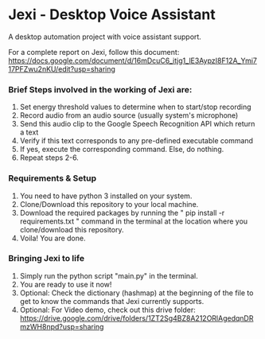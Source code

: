 # Jexi - Desktop Voice Assistant
A desktop automation project with voice assistant support.

For a complete report on Jexi, follow this document: https://docs.google.com/document/d/16mDcuC6_itjg1_lE3AypzI8F12A_Ymi717PFZwu2nKU/edit?usp=sharing

### Brief Steps involved in the working of Jexi are:
1. Set energy threshold values to determine when to start/stop recording
2. Record audio from an audio source (usually system's microphone)
3. Send this audio clip to the Google Speech Recognition API which return a text
4. Verify if this text corresponds to any pre-defined executable command
5. If yes, execute the corresponding command. Else, do nothing.
6. Repeat steps 2-6.

### Requirements & Setup
1) You need to have python 3 installed on your system.
2) Clone/Download this repository to your local machine.
3) Download the required packages by running the "  pip install -r requirements.txt  " command in the terminal at the location where you clone/download this repository.
4) Voila! You are done.

### Bringing Jexi to life
1) Simply run the python script "main.py" in the terminal.
2) You are ready to use it now!
3) Optional: Check the dictionary (hashmap) at the beginning of the file to get to know the commands that Jexi currently supports.
4) Optional: For Video demo, check out this drive folder: https://drive.google.com/drive/folders/1ZT2Sg4BZ8A212ORlAgedqnDRmzWH8npd?usp=sharing
